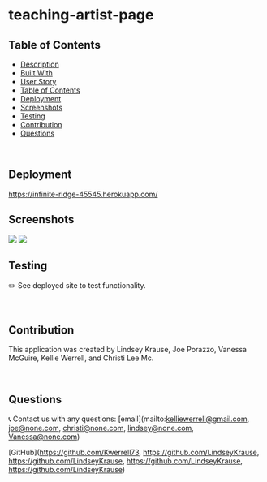 # teaching-artist-page


## Table of Contents
- [Description](#description)
- [Built With](#built-with)
- [User Story](#user-story)
- [Table of Contents](#table-of-contents)
- [Deployment](#deployment)
- [Screenshots](#screenshots)
- [Testing](#testing)
- [Contribution](#contribution)
- [Questions](#questions)


<br>

## Deployment
https://infinite-ridge-45545.herokuapp.com/




## Screenshots
![](./public/images/screenshots/TBD.png)
![](./public/images/screenshots/TBD.png)


## Testing
✏️ See deployed site to test functionality. 

<br>

## Contribution
This application was created by Lindsey Krause, Joe Porazzo, Vanessa McGuire, Kellie Werrell, and Christi Lee Mc.

<br>

## Questions
:telephone_receiver: Contact us with any questions: 
[email](mailto:kelliewerrell@gmail.com, joe@none.com, christi@none.com, lindsey@none.com, Vanessa@none.com)

[GitHub](https://github.com/Kwerrell73, https://github.com/LindseyKrause, https://github.com/LindseyKrause, https://github.com/LindseyKrause, https://github.com/LindseyKrause)

<br />